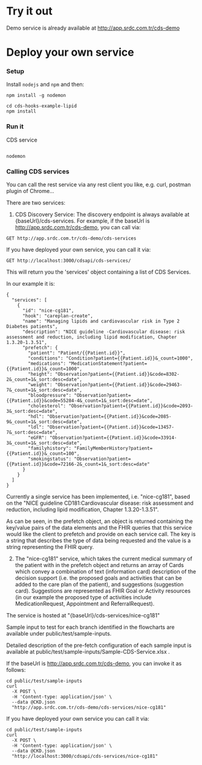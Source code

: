 # Try it out

Demo service is already available at http://app.srdc.com.tr/cds-demo


# Deploy your own service

### Setup

Install `nodejs`  and `npm` and then:
```
npm install -g nodemon

cd cds-hooks-example-lipid
npm install
```

### Run it

CDS service
```

nodemon
```

### Calling CDS services

You can call the rest service via any rest client you like, e.g. curl, postman plugin of Chrome...

There are two services:

1. CDS Discovery Service: The discovery endpoint is always available at {baseUrl}/cds-services. For example, if the baseUrl is http://app.srdc.com.tr/cds-demo, you can call via:

```
GET http://app.srdc.com.tr/cds-demo/cds-services
```

If you have deployed your own service, you can call it via:
```
GET http://localhost:3000/cdsapi/cds-services/
```

This will return you the 'services' object containing a list of CDS Services.

In our example it is: 
```
{
  "services": [
    {
      "id": "nice-cg181",
      "hook": "careplan-create",
      "name": "Managing lipids and cardiovascular risk in Type 2 Diabetes patients",
      "description": "NICE guideline -Cardiovascular disease: risk assessment and reduction, including lipid modification, Chapter 1.3.20-1.3.51",
      "prefetch": {
        "patient": "Patient/{{Patient.id}}",
        "conditions": "Condition?patient={{Patient.id}}&_count=1000",
        "medications": "MedicationStatement?patient={{Patient.id}}&_count=1000",
        "height": "Observation?patient={{Patient.id}}&code=8302-2&_count=1&_sort:desc=date",
        "weight": "Observation?patient={{Patient.id}}&code=29463-7&_count=1&_sort:desc=date",
        "bloodpressure": "Observation?patient={{Patient.id}}&code=55284-4&_count=1&_sort:desc=date",
        "cholesterol": "Observation?patient={{Patient.id}}&code=2093-3&_sort:desc=date",
        "hdl": "Observation?patient={{Patient.id}}&code=2085-9&_count=1&_sort:desc=date",
        "ldl": "Observation?patient={{Patient.id}}&code=13457-7&_sort:desc=date",
        "eGFR": "Observation?patient={{Patient.id}}&code=33914-3&_count=1&_sort:desc=date",
        "familyhistory": "FamilyMemberHistory?patient={{Patient.id}}&_count=100",
        "smokingstatus": "Observation?patient={{Patient.id}}&code=72166-2&_count=1&_sort:desc=date"
      }
    }
  ]
}
```
Currently a single service has been implemented, i.e. "nice-cg181", based on the "NICE guideline CD181:Cardiovascular disease: risk assessment and reduction,
including lipid modification, Chapter 1.3.20-1.3.51".

As can be seen, in the prefetch object, an object is returned containing the key/value pairs of the data elements and the FHIR queries that this service would like the client to prefetch and provide on
each service call. The key is a string that describes the type of data being requested and the value is a string representing the FHIR query. 


2. The "nice-cg181" service, which takes the current medical summary of the patient with in the prefetch object and returns an array of Cards 
which convey a combination of text (information card) description of the decision support (i.e. the proposed goals and activities that can be added to the care plan of the patient),
 and suggestions (suggestion card). Suggestions are represented as FHIR Goal or Activity resources (in our example the proposed type of activities include MedicationRequest, Appointment
 and ReferralRequest).

The service is hosted at "{baseUrl}/cds-services/nice-cg181"

Sample input to test for each branch identified in the flowcharts are available under public/test/sample-inputs.

Detailed description of the pre-fetch configuration of each sample input is available at public/test/sample-inputs/Sample-CDS-Service.xlsx . 

If the baseUrl is http://app.srdc.com.tr/cds-demo, you can invoke it as follows:

```
cd public/test/sample-inputs
curl
  -X POST \
  -H 'Content-type: application/json' \
  --data @CKD.json
  "http://app.srdc.com.tr/cds-demo/cds-services/nice-cg181"
```

If you have deployed your own service you can call it via:
```
cd public/test/sample-inputs
curl
  -X POST \
  -H 'Content-type: application/json' \
  --data @CKD.json
  "http://localhost:3000/cdsapi/cds-services/nice-cg181"
```
